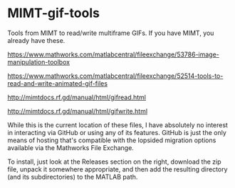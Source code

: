 # MIMT-gif-tools
Tools from MIMT to read/write multiframe GIFs.  If you have MIMT, you already have these.

https://www.mathworks.com/matlabcentral/fileexchange/53786-image-manipulation-toolbox

https://www.mathworks.com/matlabcentral/fileexchange/52514-tools-to-read-and-write-animated-gif-files

http://mimtdocs.rf.gd/manual/html/gifread.html

http://mimtdocs.rf.gd/manual/html/gifwrite.html

While this is the current location of these files, I have absolutely no interest in interacting via GitHub or using any of its features. GitHub is just the only means of hosting that's compatible with the lopsided migration options available via the Mathworks File Exchange.

To install, just look at the Releases section on the right, download the zip file, unpack it somewhere appropriate, and then add the resulting directory (and its subdirectories) to the MATLAB path.

